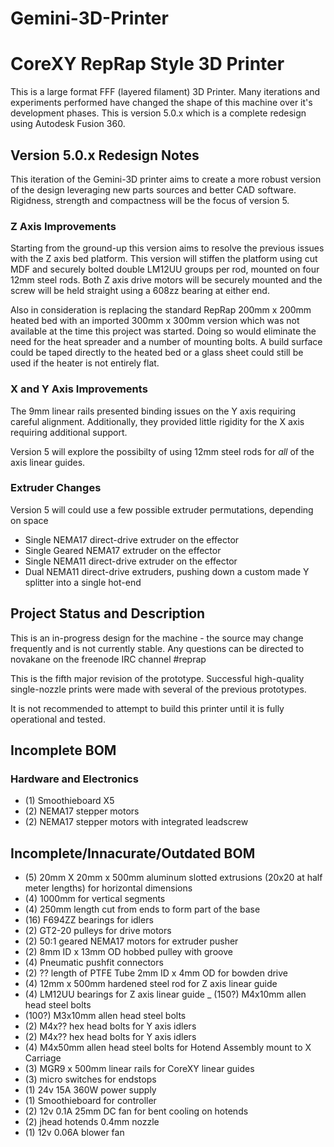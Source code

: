 # Gemini-3D-Printer
<h1>CoreXY RepRap Style 3D Printer</h1>

This is a large format FFF (layered filament) 3D Printer.
Many iterations and experiments performed have changed the shape of this machine over it's development phases.
This is version 5.0.x which is a complete redesign using Autodesk Fusion 360.

<h2>Version 5.0.x Redesign Notes</h2>

This iteration of the Gemini-3D printer aims to create a more robust version of the design leveraging new parts sources and better CAD software.
Rigidness, strength and compactness will be the focus of version 5.

<h3>Z Axis Improvements</h3>

Starting from the ground-up this version aims to resolve the previous issues with the Z axis bed platform.
This version will stiffen the platform using cut MDF and securely bolted double LM12UU groups per rod, mounted on four 12mm steel rods.
Both Z axis drive motors will be securely mounted and the screw will be held straight using a 608zz bearing at either end.

Also in consideration is replacing the standard RepRap 200mm x 200mm heated bed with an imported 300mm x 300mm version which was not available at the time this project was started.
Doing so would eliminate the need for the heat spreader and a number of mounting bolts. A build surface could be taped directly to the heated bed or a glass sheet could still be used if the heater is not entirely flat.

<h3>X and Y Axis Improvements</h3>

The 9mm linear rails presented binding issues on the Y axis requiring careful alignment.
Additionally, they provided little rigidity for the X axis requiring additional support.

Version 5 will explore the possibilty of using 12mm steel rods for *all* of the axis linear guides.

<h3>Extruder Changes</h3>

Version 5 will could use a few possible extruder permutations, depending on space
- Single NEMA17 direct-drive extruder on the effector
- Single Geared NEMA17 extruder on the effector
- Single NEMA11 direct-drive extruder on the effector
- Dual NEMA11 direct-drive extruders, pushing down a custom made Y splitter into a single hot-end

<h2>Project Status and Description</h2>

This is an in-progress design for the machine - the source may change frequently and is not currently stable.
Any questions can be directed to novakane on the freenode IRC channel #reprap

This is the fifth major revision of the prototype.
Successful high-quality single-nozzle prints were made with several of the previous prototypes.

It is not recommended to attempt to build this printer until it is fully operational and tested.




<h2>Incomplete BOM</h2>

<h3>Hardware and Electronics</h3>

- (1) Smoothieboard X5
- (2) NEMA17 stepper motors
- (2) NEMA17 stepper motors with integrated leadscrew

<h2>Incomplete/Innacurate/Outdated BOM</h2>

- (5) 20mm X 20mm x 500mm aluminum slotted extrusions (20x20 at half meter lengths) for horizontal dimensions
- (4) 1000mm for vertical segments
- (4) 250mm length cut from ends to form part of the base
- (16) F694ZZ bearings for idlers
- (2) GT2-20 pulleys for drive motors
- (2) 50:1 geared NEMA17 motors for extruder pusher
- (2) 8mm ID x 13mm OD hobbed pulley with groove
- (4) Pneumatic pushfit connectors
- (2) ?? length of PTFE Tube 2mm ID x 4mm OD for bowden drive
- (4) 12mm x 500mm hardened steel rod for Z axis linear guide
- (4) LM12UU bearings for Z axis linear guide
_ (150?) M4x10mm allen head steel bolts
- (100?) M3x10mm allen head steel bolts
- (2) M4x?? hex head bolts for Y axis idlers
- (2) M4x?? hex head bolts for Y axis idlers
- (4) M4x50mm allen head steel bolts for Hotend Assembly mount to X Carriage
- (3) MGR9 x 500mm linear rails for CoreXY linear guides
- (3) micro switches for endstops
- (1) 24v 15A 360W power supply
- (1) Smoothieboard for controller
- (2) 12v 0.1A 25mm DC fan for bent cooling on hotends
- (2) jhead hotends 0.4mm nozzle
- (1) 12v 0.06A blower fan
